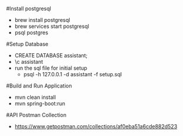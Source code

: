 #Install postgresql
- brew install postgresql
- brew services start postgresql
- psql postgres

#Setup Database
- CREATE DATABASE assistant;
- \c assistant
- run the sql file for initial setup
  - psql -h 127.0.0.1 -d assistant -f setup.sql
    
#Build and Run Application
- mvn clean install
- mvn spring-boot:run

#API Postman Collection
- https://www.getpostman.com/collections/af0eba51a6cde882d523